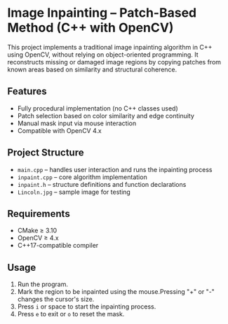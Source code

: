 # Image Inpainting – Patch-Based Method (C++ with OpenCV)

This project implements a traditional image inpainting algorithm in C++ using OpenCV, without relying on object-oriented programming. It reconstructs missing or damaged image regions by copying patches from known areas based on similarity and structural coherence.

## Features

- Fully procedural implementation (no C++ classes used)
- Patch selection based on color similarity and edge continuity
- Manual mask input via mouse interaction
- Compatible with OpenCV 4.x

## Project Structure

- `main.cpp` – handles user interaction and runs the inpainting process
- `inpaint.cpp` – core algorithm implementation
- `inpaint.h` – structure definitions and function declarations
- `Lincoln.jpg` – sample image for testing

## Requirements

- CMake ≥ 3.10
- OpenCV ≥ 4.x
- C++17-compatible compiler



## Usage

1. Run the program.
2. Mark the region to be inpainted using the mouse.Pressing "+" or "-" changes the cursor's size.
3. Press `i` or space to start the inpainting process.
4. Press `e` to exit or `o` to reset the mask.


